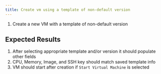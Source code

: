 ```yaml
---
title: Create vm using a template of non-default version		
---
```

1. Create a new VM with a template of non-default version

## Expected Results
1. After selecting appropriate template and/or version it should populate other fields
1. CPU, Memory, Image, and SSH key should match saved template info
1. VM should start after creation if `Start Virtual Machine` is selected
